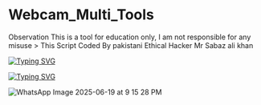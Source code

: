 # Webcam_Multi_Tools
Observation This is a tool for education only, I am not responsible for any misuse > This Script Coded By pakistani Ethical Hacker Mr Sabaz ali khan

<a href="https://git.io/typing-svg"><img src="https://readme-typing-svg.demolab.com?font=Fira+Code&pause=1000&color=43B824&background=FFFEFC00&width=650&lines=Webcam+Multi+Project+coded+by;PAkISTANI+ETHICAL+HACKER+MR+SABAZ+ALI+KHAN;TOOLS+LUNCH+DATE+22%2F06%2F2025;CONTECT+NUMBER+%2B923409777222" alt="Typing SVG" /></a>

<a href="https://git.io/typing-svg"><img src="https://readme-typing-svg.demolab.com?font=Fira+Code&pause=1000&color=15390B&background=FFFEFC00&width=650&lines=Observation+This+is+a+tool+for+education+only;+I+am+not+responsible+for+any+misuse+;+This+all+tools+Coded+By+pakistani+Ethical+Hacker;Mr+Sabaz+Ali+kHAn+" alt="Typing SVG" /></a>


![WhatsApp Image 2025-06-19 at 9 15 28 PM](https://github.com/user-attachments/assets/98a276b6-81da-4f1f-b34d-a308247b9895)

